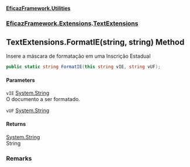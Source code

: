 #### [EficazFramework.Utilities](EficazFramework_Utilities.md 'EficazFramework.Utilities')
### [EficazFramework.Extensions](EficazFramework_Utilities.md#EficazFramework_Extensions 'EficazFramework.Extensions').[TextExtensions](TextExtensions.md 'EficazFramework.Extensions.TextExtensions')
## TextExtensions.FormatIE(string, string) Method
Insere a máscara de formatação em uma Inscrição Estadual  
```csharp
public static string FormatIE(this string vIE, string vUF);
```
#### Parameters
<a name='EficazFramework_Extensions_TextExtensions_FormatIE(string_string)_vIE'></a>
`vIE` [System.String](https://docs.microsoft.com/en-us/dotnet/api/System.String 'System.String')  
O documento a ser formatado.
  
<a name='EficazFramework_Extensions_TextExtensions_FormatIE(string_string)_vUF'></a>
`vUF` [System.String](https://docs.microsoft.com/en-us/dotnet/api/System.String 'System.String')  
  
#### Returns
[System.String](https://docs.microsoft.com/en-us/dotnet/api/System.String 'System.String')  
String
### Remarks
